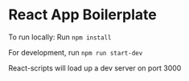 # React App Boilerplate



To run locally:
Run `npm install`

For development, run `npm run start-dev`

React-scripts will load up a dev server on port 3000

